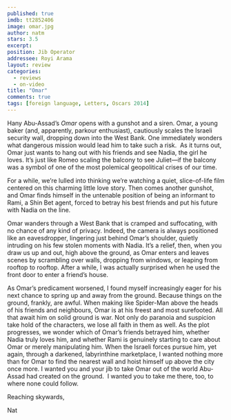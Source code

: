 ```yaml
---
published: true
imdb: tt2852406
image: omar.jpg
author: natm
stars: 3.5
excerpt: 
position: Jib Operator
addressee: Royi Arama
layout: review
categories: 
  - reviews
  - on-video
title: "Omar"
comments: true
tags: [foreign language, Letters, Oscars 2014]
---
```

<p>Hany Abu-Assad&rsquo;s <em>Omar</em> opens with a gunshot and a siren. Omar, a young baker (and, apparently, parkour enthusiast), cautiously scales the Israeli security wall, dropping down into the West Bank. One immediately wonders what dangerous mission would lead him to take such a risk.&nbsp; As it turns out, Omar just wants to hang out with his friends and see Nadia, the girl he loves. It&rsquo;s just like Romeo scaling the balcony to see Juliet&mdash;if the balcony was a symbol of one of the most polemical geopolitical crises of our time.</p>
<p>For a while, we&rsquo;re lulled into thinking we&rsquo;re watching a quiet, slice-of-life film centered on this charming little love story. Then comes another gunshot, and Omar finds himself in the untenable position of being an informant to Rami, a Shin Bet agent, forced to betray his best friends and put his future with Nadia on the line.</p>
<p>Omar wanders through a West Bank that is cramped and suffocating, with no chance of any kind of privacy. Indeed, the camera is always positioned like an eavesdropper, lingering just behind Omar&rsquo;s shoulder, quietly intruding on his few stolen moments with Nadia. It&rsquo;s a relief, then, when you draw us up and out, high above the ground, as Omar enters and leaves scenes by scrambling over walls, dropping from windows, or leaping from rooftop to rooftop. After a while, I was actually surprised when he used the front door to enter a friend&rsquo;s house. &nbsp;</p>
<p>As Omar&rsquo;s predicament worsened, I found myself increasingly eager for his next chance to spring up and away from the ground. Because things on the ground, frankly, are awful. When making like Spider-Man above the heads of his friends and neighbours, Omar is at his freest and most surefooted. All that await him on solid ground is war. Not only do paranoia and suspicion take hold of the characters, we lose all faith in them as well. As the plot progresses, we wonder which of Omar&rsquo;s friends betrayed him, whether Nadia truly loves him, and whether Rami is genuinely starting to care about Omar or merely manipulating him. When the Israeli forces pursue him, yet again, through a darkened, labyrinthine marketplace, I wanted nothing more than for Omar to find the nearest wall and hoist himself up above the city once more. I wanted you and your jib to take Omar out of the world Abu-Assad had created on the ground.&nbsp; I wanted you to take me there, too, to where none could follow. &nbsp;</p>
<p>Reaching skywards,</p>
<p>Nat</p>